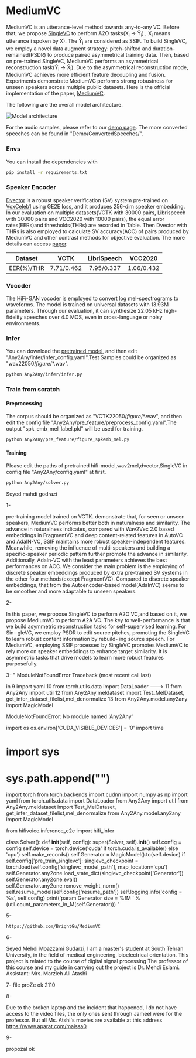 # MediumVC
MediumVC is an utterance-level method towards any-to-any VC. Before that, we propose [SingleVC](https://github.com/BrightGu/SingleVC) to perform A2O tasks(X<sub>i</sub> → Ŷ<sub>i</sub>) , X<sub>i</sub> means utterance i spoken by X). The Ŷ<sub>i</sub> are considered as SSIF. To build SingleVC, we employ a novel data augment strategy: pitch-shifted and duration-remained(PSDR) to produce paired asymmetrical training data. Then, based on pre-trained SingleVC, MediumVC performs an asymmetrical reconstruction task(Ŷ<sub>i</sub> → X̂<sub>i</sub>). Due to the asymmetrical reconstruction mode, MediumVC achieves more efficient feature decoupling and fusion. Experiments demonstrate MediumVC performs strong robustness for unseen speakers across multiple public datasets.
Here is the official implementation of the paper, [MediumVC](http://arxiv.org/abs/2110.02500).


The following are the overall model architecture.

![Model architecture](Demo/image/mediumvc.png)

For the audio samples, please refer to our [demo page](https://brightgu.github.io/MediumVC/). The more converted speeches can be found in "Demo/ConvertedSpeeches/".

### Envs
You can install the dependencies with
```bash
pip install -r requirements.txt
```

### Speaker Encoder
[Dvector](https://github.com/yistLin/dvector)  is a robust  speaker verification (SV) system pre-trained on [VoxCeleb1](https://www.robots.ox.ac.uk/~vgg/data/voxceleb/vox1.html)  using GE2E loss, and it  produces 256-dim speaker embedding. In our evaluation on multiple datasets(VCTK with 30000 pairs, Librispeech with 30000 pairs and VCC2020 with 10000 pairs), the equal error rates(EERs)and thresholds(THRs) are recorded in Table. Then Dvector with THRs is also employed to calculate SV accuracy(ACC) of pairs produced by MediumVC and other contrast methods for objective evaluation. The more details can access [paper](http://arxiv.org/abs/2110.02500).

| Dataset | VCTK | LibriSpeech | VCC2020 |
| :------:| :------: | :------: |:------: |
| EER(%)/THR | 7.71/0.462 | 7.95/0.337 |1.06/0.432 |

### Vocoder
The [HiFi-GAN](https://github.com/jik876/hifi-gan) vocoder is employed to convert log mel-spectrograms to waveforms. The model is trained on universal datasets with 13.93M parameters. Through our evaluation, it can synthesize 22.05 kHz high-fidelity speeches over 4.0 MOS, even in cross-language or noisy environments.

### Infer
You can download the [pretrained model](https://drive.google.com/file/d/1mMSLYdHZZ9PtJo6kceMO2483TxKXgLa_/view?usp=sharing), and then edit "Any2Any/infer/infer_config.yaml".Test Samples could be organized  as "wav22050/$figure$/*.wav". 
```bash
python Any2Any/infer/infer.py
```
### Train from scratch

####  Preprocessing
The corpus should be organized as "VCTK22050/$figure$/*.wav", and then edit the config file "Any2Any/pre_feature/preprocess_config.yaml".The output "spk_emb_mel_label.pkl" will be used for training.
```bash
python Any2Any/pre_feature/figure_spkemb_mel.py
```
#### Training
Please edit the paths of pretrained  hifi-model,wav2mel,dvector,SingleVC in config file "Any2Any/config.yaml" at first.
```bash
python Any2Any/solver.py
```

Seyed mahdi godrazi

1- 

pre-training model trained on VCTK. 
demonstrate that, for seen or unseen speakers, MediumVC
performs better both in naturalness and similarity. The advance in naturalness indicates, compared with Wav2Vec
2.0 based embeddings in FragmentVC and deep content-related
features in AutoVC and AdaIN-VC, SSIF maintains more robust speaker-independent features. Meanwhile, removing the 
influence of multi-speakers and building a specific-speaker
periodic pattern further promote the advance in similarity.
Additionally, AdaIn-VC with the least parameters achieves the best performances on ACC.
We consider the main problem is the employing of discrete speaker embeddings produced by extra pre-trained SV systems in the other four
methods(except FragmentVC). Compared to discrete speaker embeddings, that from the Autoencoder-based model(AdaInVC)
seems to be smoother and more adaptable to unseen speakers.

2- 

In this paper, we propose SingleVC to perform A2O VC,and based on it, we propose MediumVC to perform A2A
VC. The key to well-performance is that we build asymmetric reconstruction tasks for self-supervised learning. For Sin-
gleVC, we employ PSDR to edit source pitches, promoting the SingleVC to learn robust content information by rebuild-
ing source speech. For MediumVC, employing SSIF processed by SingleVC promotes MediumVC to rely more on
speaker embeddings to enhance target similarity. It is asymmetric tasks that drive models to learn more robust features
purposefully.


3-
"
ModuleNotFoundError                       Traceback (most recent call last)

<ipython-input-1-cccb1023891d> in <module>
      9 import yaml
     10 from torch.utils.data import DataLoader
---> 11 from Any2Any import util
     12 from Any2Any.meldataset import Test_MelDataset, get_infer_dataset_filelist,mel_denormalize
     13 from Any2Any.model.any2any import MagicModel

ModuleNotFoundError: No module named 'Any2Any'


import os
os.environ['CUDA_VISIBLE_DEVICES'] = '0'
import time
# import sys
# sys.path.append("")
import torch
from torch.backends import cudnn
import numpy as np
import yaml
from torch.utils.data import DataLoader
from Any2Any import util
from Any2Any.meldataset import Test_MelDataset, get_infer_dataset_filelist,mel_denormalize
from Any2Any.model.any2any import MagicModel
	
from hifivoice.inference_e2e import  hifi_infer


class Solver():
	def __init__(self, config):
		super(Solver, self).__init__()
		self.config = config
		self.device = torch.device('cuda' if torch.cuda.is_available() else 'cpu')
		self.make_records()
		self.Generator = MagicModel().to(self.device)
		if self.config['pre_train_singlevc']:
			singlevc_checkpoint = torch.load(self.config['singlevc_model_path'], map_location='cpu')
			self.Generator.any2one.load_state_dict(singlevc_checkpoint['Generator'])
			self.Generator.any2one.eval()
			self.Generator.any2one.remove_weight_norm()
		self.resume_model(self.config['resume_path'])
		self.logging.info('config = %s', self.config)
		print('param Generator size = %fM ' % (util.count_parameters_in_M(self.Generator)))
	"

	
5- 
	
	https://github.com/BrightGu/MediumVC
	
	
	
6-
	
Seyed Mehdi Moazzami Gudarzi, I am a master's student at South Tehran University, in the field of medical engineering, bioelectrical orientation.
This project is related to the course of digital signal processing
The professor of this course and my guide in carrying out the project is Dr. Mehdi Eslami.
Assistant: Mrs. Marzieh Ali Atashi

	
7- file proZe ok 
2110

	
8-
		
Due to the broken laptop and the incident that happened, I do not have access to the video files, the only ones sent through Jameel were for the professor.
But all Ms. Atshi's movies are available at this address
	https://www.aparat.com/maissa0
	
	
9-
	
propozal  ok 	
	
